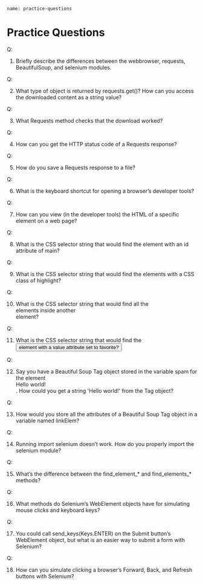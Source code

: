 ```ngMeta
name: practice-questions
```
# Practice Questions

Q:

1. Briefly describe the differences between the webbrowser, requests, BeautifulSoup, and selenium modules.

Q:

2. What type of object is returned by requests.get()? How can you access the downloaded content as a string value?

Q:

3. What Requests method checks that the download worked?

Q:

4. How can you get the HTTP status code of a Requests response?

Q:

5. How do you save a Requests response to a file?

Q:

6. What is the keyboard shortcut for opening a browser’s developer tools?

Q:

7. How can you view (in the developer tools) the HTML of a specific element on a web page?

Q:

8. What is the CSS selector string that would find the element with an id attribute of main?

Q:

9. What is the CSS selector string that would find the elements with a CSS class of highlight?

Q:

10. What is the CSS selector string that would find all the <div> elements inside another <div> element?

Q:

11. What is the CSS selector string that would find the <button> element with a value attribute set to favorite?

Q:

12. Say you have a Beautiful Soup Tag object stored in the variable spam for the element <div>Hello world!</div>. How could you get a string 'Hello world!' from the Tag object?

Q:

13. How would you store all the attributes of a Beautiful Soup Tag object in a variable named linkElem?

Q:

14. Running import selenium doesn’t work. How do you properly import the selenium module?

Q:

15. What’s the difference between the find_element_* and find_elements_* methods?

Q:

16. What methods do Selenium’s WebElement objects have for simulating mouse clicks and keyboard keys?

Q:

17. You could call send_keys(Keys.ENTER) on the Submit button’s WebElement object, but what is an easier way to submit a form with Selenium?

Q:

18. How can you simulate clicking a browser’s Forward, Back, and Refresh buttons with Selenium?


